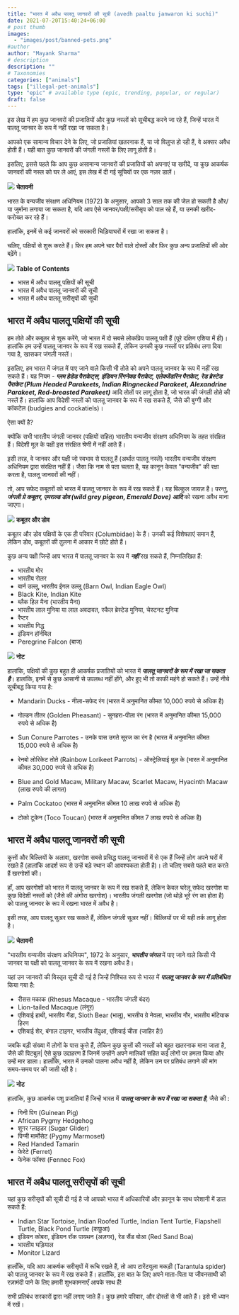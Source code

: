 ```yaml
---
title: "भारत में अवैध पालतू जानवरों की सूची (avedh paaltu janwaron ki suchi)"
date: 2021-07-20T15:40:24+06:00
# post thumb
images:
  - "images/post/banned-pets.png"
#author
author: "Mayank Sharma"
# description
description: ""
# Taxonomies
categories: ["animals"]
tags: ["illegal-pet-animals"]
type: "epic" # available type (epic, trending, popular, or regular)
draft: false
---
```


इस लेख में हम कुछ जानवरों की प्रजातियों और कुछ नस्लों को सूचीबद्ध करने जा रहे हैं, जिन्हें भारत में पालतू जानवर के रूप में नहीं रखा जा सकता है।

आपको एक सामान्य विचार देने के लिए, जो प्रजातियां खतरनाक हैं, या जो विलुप्त हो रही हैं, वे अक्सर अवैध होती हैं। यही बात कुछ जानवरों की जंगली नस्लों के लिए लागू होती है।

इसलिए, इससे पहले कि आप कुछ असामान्य जानवरों की प्रजातियों को अपनाएं या खरीदें, या कुछ आकर्षक जानवरों की नस्ल को घर ले आएं, इस लेख में दी गई सूचियों पर एक नज़र डालें।

<div class="danger-mak">
  <img src="../../../images/warning.png">
  <b>चेतावनी</b><br>

भारत के वन्यजीव संरक्षण अधिनियम (1972) के अनुसार, आपको 3 साल तक की जेल हो सकती है और/या जुर्माना लगाया जा सकता है, यदि आप ऐसे जानवर/पक्षी/सरीसृप को पाल रहे हैं, या उनकी खरीद-फरोख्त कर रहे हैं। 

हालांकि, इनमें से कई जानवरों को सरकारी चिड़ियाघरों में रखा जा सकता है।
</div>

चलिए, पक्षियों से शुरू करते हैं। फिर हम अपने चार पैरों वाले दोस्तों और फिर कुछ अन्य प्रजातियों की ओर बढ़ेंगे।

<div class="toc-mak">
<img src="../../../images/pencil.png">
<b>Table of Contents</b>
<ul>
<li>भारत में अवैध पालतू पक्षियों की सूची</li>
<li>भारत में अवैध पालतू जानवरों की सूची</li>
<li>भारत में अवैध पालतू सरीसृपों की सूची</li>
</ul>
</div>

## भारत में अवैध पालतू पक्षियों की सूची

हम तोते और कबूतर से शुरू करेंगे, जो भारत में दो सबसे लोकप्रिय पालतू पक्षी हैं (पूरे दक्षिण एशिया में ही)। हालांकि हम उन्हें पालतू जानवर के रूप में रख सकते हैं, लेकिन उनकी कुछ नस्लों पर प्रतिबंध लगा दिया गया है, खासकर जंगली नस्लें।

इसलिए, हम भारत में जंगल में पाए जाने वाले किसी भी तोते को अपने पालतू जानवर के रूप में नहीं रख सकते हैं। यह नियम - ***प्लम हेडेड पैराकेट्स, इंडियन रिंगनेक्ड पैराकेट, एलेक्जेंडरिन पैराकेट, रेड ब्रेस्टेड पैराकेट (Plum Headed Parakeets, Indian Ringnecked Parakeet, Alexandrine Parakeet, Red-breasted Parakeet)*** आदि तोतों पर लागू होता है, जो भारत की जंगली तोते की नस्लें हैं। हालांकि आप विदेशी नस्लों को पालतू जानवर के रूप में रख सकते हैं, जैसे की बुग्गी और कॉकटेल (budgies and cockatiels)।

ऐसा क्यों है?

क्योंकि सभी भारतीय जंगली जानवर (पक्षियों सहित) भारतीय वन्यजीव संरक्षण अधिनियम के तहत संरक्षित हैं। विदेशी मूल के पक्षी इस संरक्षित श्रेणी में नहीं आते हैं।

इसी तरह, वे जानवर और पक्षी जो स्वभाव से पालतू हैं (अर्थात पालतू नस्लें) भारतीय वन्यजीव संरक्षण अधिनियम द्वारा संरक्षित नहीं हैं। जैसा कि नाम से पता चलता है, यह कानून केवल "वन्यजीव" की रक्षा करता है, पालतू जानवरों की नहीं।

तो, आप सफेद कबूतरों को भारत में पालतू जानवर के रूप में रख सकते हैं। यह बिल्कुल जायज़ है। परन्तु, ***जंगली ग्रे कबूतर, एमराल्ड डोव (wild grey pigeon, Emerald Dove) आदि*** को रखना अवैध माना जाएगा।

<div class="toc-mak">
  <img src="../../../images/pencil.png">
  <b>कबूतर और डोव</b><br>

कबूतर और डोव पक्षियों के एक ही परिवार (Columbidae) के हैं। उनकी कई विशेषताएं समान हैं, लेकिन डोव, कबूतरों की तुलना में आकार में छोटे होते हैं।
</div>

कुछ अन्य पक्षी जिन्हें आप भारत में पालतू जानवर के रूप में ***नहीं*** रख सकते हैं, निम्नलिखित हैं:
* भारतीय मोर
* भारतीय रोलर
* बार्न उल्लू, भारतीय ईगल उल्लू (Barn Owl, Indian Eagle Owl)
* Black Kite, Indian Kite
* ब्लैक हिल मैना (भारतीय मैना)
* भारतीय लाल मुनिया या लाल अवदावत, स्कैल ब्रेस्टेड मुनिया, चेस्टनट मुनिया
* रैप्टर
* भारतीय गिद्ध
* इंडियन हॉर्नबिल
* Peregrine Falcon (बाज)

<div class="toc-mak">
  <img src="../../../images/pencil.png">
  <b>नोट</b><br>

हालांकि, पक्षियों की कुछ बहुत ही आकर्षक प्रजातियों को भारत में ***पालतू जानवरों के रूप में रखा जा सकता है***। हालांकि, इनमें से कुछ आसानी से उपलब्ध नहीं होंगे, और हुए भी तो काफी महंगे हो सकते हैं। उन्हें नीचे सूचीबद्ध किया गया है:

* Mandarin Ducks - नीला-सफेद रंग (भारत में अनुमानित कीमत 10,000 रुपये से अधिक है)

* गोल्डन तीतर (Golden Pheasant) - सुनहरा-पीला रंग (भारत में अनुमानित कीमत 15,000 रुपये से अधिक है)

* Sun Conure Parrotes - उनके पास उगते सूरज का रंग है (भारत में अनुमानित कीमत 15,000 रुपये से अधिक है)

* रेनबो लोरिकेट तोते (Rainbow Lorikeet Parrots) - ऑस्ट्रेलियाई मूल के (भारत में अनुमानित कीमत 30,000 रुपये से अधिक है)

* Blue and Gold Macaw, Military Macaw, Scarlet Macaw, Hyacinth Macaw (लाख रुपये की लागत)

* Palm Cockatoo (भारत में अनुमानित कीमत 10 लाख रुपये से अधिक है)

* टोको टूकेन (Toco Toucan) (भारत में अनुमानित कीमत 7 लाख रुपये से अधिक है)
</div>


## भारत में अवैध पालतू जानवरों की सूची

कुत्तों और बिल्लियों के अलावा, खरगोश सबसे प्रसिद्ध पालतू जानवरों में से एक हैं जिन्हें लोग अपने घरों में रखते हैं (हालांकि आदर्श रूप से उन्हें बड़े स्थान की आवश्यकता होती है)। तो चलिए सबसे पहले बात करते हैं खरगोशों की।

हाँ, आप खरगोशों को भारत में पालतू जानवर के रूप में रख सकते हैं, लेकिन केवल घरेलू सफेद खरगोश या कुछ विदेशी नस्लों को (जैसे की अंगोरा खरगोश)। भारतीय जंगली खरगोश (जो थोड़े भूरे रंग का होता है) को पालतू जानवर के रूप में रखना भारत में अवैध है।

इसी तरह, आप पालतू सुअर रख सकते हैं, लेकिन जंगली सूअर नहीं। बिल्लियों पर भी यही तर्क लागू होता है।

<div class="danger-mak">
  <img src="../../../images/warning.png">
  <b>चेतावनी</b><br>

"भारतीय वन्यजीव संरक्षण अधिनियम", 1972 के अनुसार, ***भारतीय जंगल*** में पाए जाने वाले किसी भी जानवर या पक्षी को पालतू जानवर के रूप में रखना अवैध है।
</div>

यहां उन जानवरों की विस्तृत सूची दी गई है जिन्हें निश्चित रूप से भारत में ***पालतू जानवर के रूप में प्रतिबंधित*** किया गया है:
* रीसस मकाक (Rhesus Macaque - भारतीय जंगली बंदर)
* Lion-tailed Macaque (लंगूर)
* एशियाई हाथी, भारतीय गैंडा, Sloth Bear (भालू), भारतीय ग्रे नेवला, भारतीय गौर, भारतीय मंटियाक हिरण
* एशियाई शेर, बंगाल टाइगर, भारतीय तेंदुआ, एशियाई चीता (जाहिर है!)

जबकि बड़ी संख्या में लोगों के पास कुत्ते हैं, लेकिन कुछ कुत्तों की नस्लों को बहुत खतरनाक माना जाता है, जैसे की पिटबुल| ऐसे कुछ उदाहरण हैं जिनमें उन्होंने अपने मालिकों सहित कई लोगों पर हमला किया और उन्हें मार डाला। हालाँकि, भारत में उनको पालना अवैध नहीं है, लेकिन उन पर प्रतिबंध लगाने की मांग समय-समय पर की जाती रही है।

<div class="toc-mak">
  <img src="../../../images/pencil.png">
  <b>नोट</b><br>

हालांकि, कुछ आकर्षक पशु प्रजातियां हैं जिन्हें भारत में ***पालतू जानवर के रूप में रखा जा सकता है***, जैसे की :
* गिनी पिग (Guinean Pig)
* African Pygmy Hedgehog
* शुगर ग्लाइडर (Sugar Glider)
* पिग्मी मार्मोसेट (Pygmy Marmoset)
* Red Handed Tamarin
* फेरेटे (Ferret)
* फेनेक फॉक्स (Fennec Fox)
</div> 


## भारत में अवैध पालतू सरीसृपों की सूची

यहां कुछ सरीसृपों की सूची दी गई है जो आपको भारत में अधिकारियों और क़ानून के साथ परेशानी में डाल सकते हैं:
* Indian Star Tortoise, Indian Roofed Turtle, Indian Tent Turtle, Flapshell Turtle, Black Pond Turtle (कछुआ) 
* इंडियन कोबरा, इंडियन रॉक पायथन (अज़गर), रेड सैंड बोआ (Red Sand Boa)
* भारतीय घड़ियाल
* Monitor Lizard

हालाँकि, यदि आप आकर्षक सरीसृपों में रूचि रखते हैं, तो आप टारेंटयुला मकड़ी (Tarantula spider) को पालतू जानवर के रूप में रख सकते हैं। हालाँकि,  इस बात के लिए अपने माता-पिता या जीवनसाथी की रज़ामंदी पाने के लिए हमारी शुभकामनाएँ आपके साथ हैं!

सभी प्रतिबंध सरकारों द्वारा नहीं लगाए जाते हैं। कुछ हमारे परिवार, और दोस्तों से भी आते हैं। इसे भी ध्यान में रखें।
